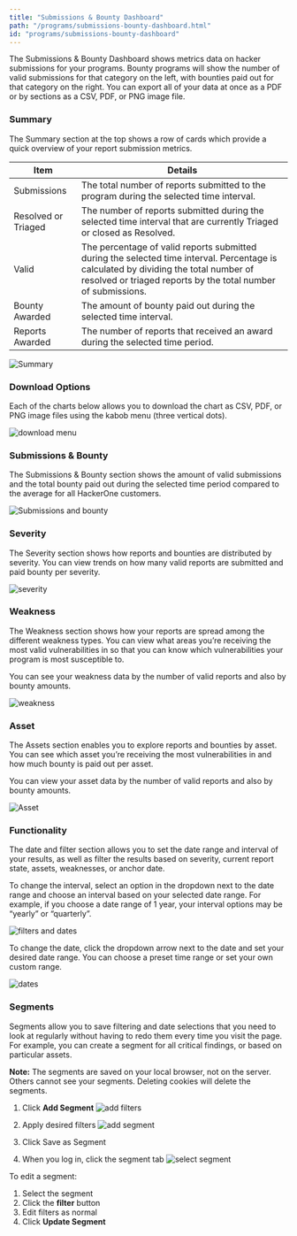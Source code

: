 ```yaml
---
title: "Submissions & Bounty Dashboard"
path: "/programs/submissions-bounty-dashboard.html"
id: "programs/submissions-bounty-dashboard"
---
```

The Submissions & Bounty Dashboard shows metrics data on hacker submissions for your programs. Bounty programs will show the number of valid submissions for that category on the left, with bounties paid out for that category on the right. You can export all of your data at once as a PDF or by sections as a CSV, PDF, or PNG image file.

### Summary
The Summary section at the top shows a row of  cards which provide a quick overview of your report submission metrics.

Item | Details
---- | ----------
Submissions |The total number of reports submitted to the program during the selected time interval.
Resolved or Triaged | The number of reports submitted during the selected time interval that are currently Triaged or closed as Resolved.
Valid | The percentage of valid reports submitted during the selected time interval. Percentage is calculated by dividing the total number of resolved or triaged reports by the total number of submissions.
Bounty Awarded | The amount of bounty paid out during the selected time interval.
Reports Awarded | The number of reports that received an award during the selected time period.

![Summary](./images/submission-bounty-dashboard-1.png)

### Download Options
Each of the charts below allows you to download the chart as CSV, PDF, or PNG image files using the kabob menu (three vertical dots).

![download menu](./images/submission-bounty-dashboard-2.png)

### Submissions & Bounty
The Submissions & Bounty section shows the amount of valid submissions and the total bounty paid out during the selected time period compared to the average for all HackerOne customers.

![Submissions and bounty](./images/submission-bounty-dashboard-3.png)

### Severity
The Severity section shows how reports and bounties are distributed by severity. You can view trends on how many valid reports are submitted and paid bounty per severity.

![severity](./images/submission-bounty-dashboard-4.png)

### Weakness
The Weakness section shows how your reports are spread among the different weakness types. You can view what areas you’re receiving the most valid vulnerabilities in so that you can know which vulnerabilities your program is most susceptible to.

You can see your weakness data by the number of valid reports and also by bounty amounts.

![weakness](./images/submission-bounty-dashboard-5.png)

### Asset
The Assets section enables you to explore reports and bounties by asset. You can see which asset you’re receiving the most vulnerabilities in and how much bounty is paid out per asset.

You can view your asset data by the number of valid reports and also by bounty amounts.

![Asset](./images/submission-bounty-dashboard-6.png)

### Functionality
The date and filter section allows you to set the date range and interval of your results, as well as filter the results based on severity, current report state, assets, weaknesses, or anchor date.

To change the interval, select an option in the dropdown next to the date range and choose an interval based on your selected date range. For example, if you choose a date range of 1 year, your interval options may be “yearly” or “quarterly”.

![filters and dates](./images/submission-bounty-dashboard-7.png)

To change the date, click the dropdown arrow next to the date and set your desired date range. You can choose a preset time range or set your own custom range.

![dates](./images/submission-bounty-dashboard-8.png)

### Segments
Segments allow you to save filtering and date selections that you need to look at regularly without having to redo them every time you visit the page. For example, you can create a segment for all critical findings, or based on particular assets.

**Note:** The segments are saved on your local browser, not on the server. Others cannot see your segments. Deleting cookies will delete the segments.

1. Click **Add Segment**
![add filters](./images/submission-bounty-dashboard-10.png)

2. Apply desired filters
![add segment](./images/submission-bounty-dashboard-9.png)

3. Click Save as Segment

4. When you log in, click the segment tab
![select segment](./images/submission-bounty-dashboard-11.png)

To edit a segment:
1. Select the segment
2. Click the **filter** button
3. Edit filters as normal
4. Click **Update Segment**
